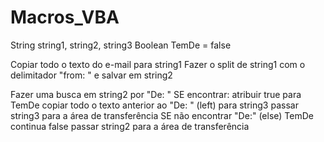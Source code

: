 # Macros_VBA

String string1, string2, string3
Boolean TemDe = false

Copiar todo o texto do e-mail para string1
Fazer o split de string1 com o delimitador "from: " e salvar em string2

Fazer uma busca em string2 por "De: " 
SE encontrar:
	atribuir true para TemDe
	copiar todo o texto anterior ao "De: " (left) para string3
	passar string3 para a área de transferência
SE não encontrar "De:" (else)
	TemDe continua false
	passar string2 para a área de transferência
	
